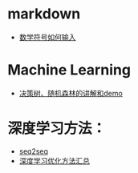 # markdown
- [数学符号如何输入](http://blog.csdn.net/xingxinmanong/article/details/78528791)
# Machine Learning
- [决策树、随机森林的讲解和demo](http://blog.csdn.net/u013719780/article/details/51752744)

# 深度学习方法：
- [seq2seq](https://github.com/NELSONZHAO/zhihu/blob/master/basic_seq2seq/Seq2seq_char.ipynb)
- [深度学习优化方法汇总](https://blog.csdn.net/u012151283/article/details/78154917)
